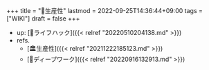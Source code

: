 +++
title = "📝生産性"
lastmod = 2022-09-25T14:36:44+09:00
tags = ["WIKI"]
draft = false
+++

-   up: [📂ライフハック]({{< relref "20220510204138.md" >}})
-   refs.
    -   [🏛生産性]({{< relref "20211222185123.md" >}})
    -   [📝ディープワーク]({{< relref "20220916132913.md" >}})
